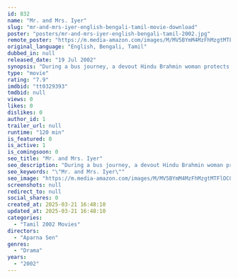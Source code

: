 ```yaml
---
id: 832
name: "Mr. and Mrs. Iyer"
slug: "mr-and-mrs-iyer-english-bengali-tamil-movie-download"
poster: "posters/mr-and-mrs-iyer-english-bengali-tamil-2002.jpg"
remote_poster: "https://m.media-amazon.com/images/M/MV5BYmM4MzFhMzgtMTFlOC00YjE3LTliZTktNWEyMjlmOTkxMjhmXkEyXkFqcGc@._V1_SX300.jpg"
original_language: "English, Bengali, Tamil"
dubbed_in: null
released_date: "19 Jul 2002"
synopsis: "During a bus journey, a devout Hindu Brahmin woman protects a Muslim man when communal rioting breaks out."
type: "movie"
rating: "7.9"
imdbid: "tt0329393"
tmdbid: null
views: 0
likes: 0
dislikes: 0
author_id: 1
trailer_url: null
runtime: "120 min"
is_featured: 0
is_active: 1
is_comingsoon: 0
seo_title: "Mr. and Mrs. Iyer"
seo_description: "During a bus journey, a devout Hindu Brahmin woman protects a Muslim man when communal rioting breaks out."
seo_keywords: "\"Mr. and Mrs. Iyer\""
seo_image: "https://m.media-amazon.com/images/M/MV5BYmM4MzFhMzgtMTFlOC00YjE3LTliZTktNWEyMjlmOTkxMjhmXkEyXkFqcGc@._V1_SX300.jpg"
screenshots: null
redirect_to: null
social_shares: 0
created_at: 2025-03-21 16:48:10
updated_at: 2025-03-21 16:48:10
categories:
  - "Tamil 2002 Movies"
directors:
  - "Aparna Sen"
genres:
  - "Drama"
years:
  - "2002"
---
```


